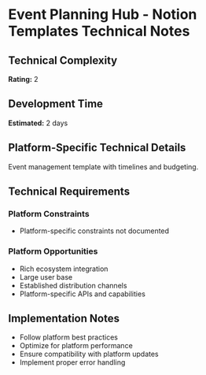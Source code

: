 # Event Planning Hub - Notion Templates Technical Notes

## Technical Complexity
**Rating:** 2

## Development Time
**Estimated:** 2 days

## Platform-Specific Technical Details
Event management template with timelines and budgeting.

## Technical Requirements

### Platform Constraints
- Platform-specific constraints not documented

### Platform Opportunities
- Rich ecosystem integration
- Large user base
- Established distribution channels
- Platform-specific APIs and capabilities

## Implementation Notes
- Follow platform best practices
- Optimize for platform performance
- Ensure compatibility with platform updates
- Implement proper error handling
